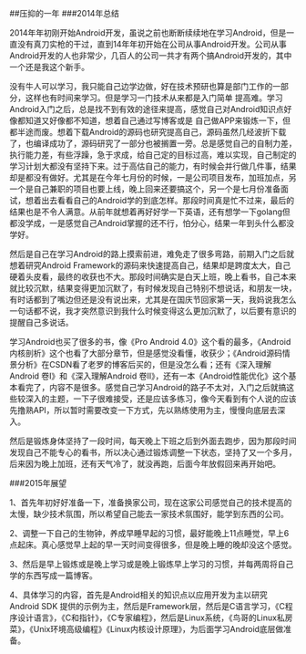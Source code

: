 ##压抑的一年
###2014年总结

  2014年年初刚开始Android开发，虽说之前也断断续续地在学习Android，但是一直没有真刀实枪的干过，直到14年年初开始在公司从事Android开发。公司从事Android开发的人也非常少，几百人的公司一共才有两个搞Android开发的，其中一个还是我这个新手。
  
  没有牛人可以学习，我只能自己边学边做，好在技术预研也算是部门工作的一部分，这样也有时间来学习。但是学习一门技术从来都是入门简单
提高难。学习Android入门之后，总是找不到有效的途径来提高，感觉自己对Android知识点好像都知道又好像都不知道，想着自己通过写博客或是
自己做APP来锻炼一下，但都半途而废。想着下载Android的源码也研究提高自己，源码虽然几经波折下载了，也编译成功了，源码研究了一部分也被搁置一旁。总是感觉自己的自制力差，执行能力差，有些浮躁，急于求成，给自己定的目标过高，难以实现，自己制定的学习计划大都没有坚持下来。过于高估自己的能力，有时候会并行做几件事，结果却是都没有做好。尤其是在今年七月份的时候，一是公司项目发布，加班加点，另一个是自己兼职的项目也要上线，晚上回来还要搞这个，另一个是七月份准备面试，想着出去看看自己的Android学的到底怎样。那段时间真是忙不过来，最后的结果也是不令人满意。从前年就想着再好好学一下英语，还有想学一下golang但都没学成，一是感觉自己Android掌握的还不行，怕分心，结果一年到头什么都没学好。

然后是自己在学习Android的路上摸索前进，难免走了很多弯路，前期入门之后就想着研究Android Framework的源码来快速提高自己，结果却是跨度太大，自己硬着头皮看，最终的收获也不大。那段时间确实是白天上班，晚上看书，自己本来就比较沉默，结果变得更加沉默了，有时候发现自己特别不想说话，和朋友一块，有时话都到了嘴边但还是没有说出来，尤其是在国庆节回家第一天，我妈说我怎么一句话都不说，我才突然意识到我什么时候变得这么更加沉默了，以后要有意识的提醒自己多说话。

学习Android也买了很多的书，像《Pro Android 4.0》这个看的最多，《Android 内核剖析》这个也看了大部分章节，但是感觉没看懂，收获少；《Android源码情景分析》在CSDN看了老罗的博客后买的，但是没怎么看；还有《深入理解Android 卷I》和《深入理解Android 卷II》，还有一本《Android性能优化》这个基本看完了，内容不是很多。感觉自己学习Android的路子不太对，入门之后就搞这些较深入的主题，一下子很难接受，还是应该多练习，像今天看到有个人说的应该先撸熟API，所以暂时需要改变一下方式，先以熟练使用为主，慢慢向底层去深入。

然后是锻炼身体坚持了一段时间，每天晚上下班之后到外面去跑步，因为那段时间发现自己不能专心的看书，所以决心通过锻炼调整一下状态，坚持了又一个多月，后来因为晚上加班，还有天气冷了，就没再跑，后面今年放假回来再开始吧。

###2015年展望

1、首先年初好好准备一下，准备换家公司，现在这家公司感觉自己的技术提高的太慢，缺少技术氛围，所以希望自己能去一家技术氛围好，能学到东西的公司。

2、调整一下自己的生物钟，养成早睡早起的习惯，最好能晚上11点睡觉，早上6点起床。真心感觉早上起的早一天时间变得很多，但是晚上睡的晚却没这个感觉。

3、然后是早上锻炼或是晚上学习或是晚上锻炼早上学习的习惯，并每两周将自己学的东西写成一篇博客。

4、具体学习的内容，首先是Android相关的知识点以应用开发为主以研究Android SDK 提供的示例为主，然后是Framework层，然后是C语言学习，《C程序设计语言》，《C和指针》，《C专家编程》，然后是Linux系统，《鸟哥的Linux私房菜》，《Unix环境高级编程》《Linux内核设计原理》，为后面学习Android底层做准备。
